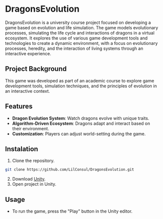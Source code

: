 # DragonsEvolution

DragonsEvolution is a university course project focused on developing a game based on evolution and life simulation. The game models evolutionary processes, simulating the life cycle and interactions of dragons in a virtual ecosystem. It explores the use of various game development tools and technologies to create a dynamic environment, with a focus on evolutionary processes, heredity, and the interaction of living systems through an interactive experience.

## Project Background
This game was developed as part of an academic course to explore game development tools, simulation techniques, and the principles of evolution in an interactive context.

## Features
- **Dragon Evolution System**: Watch dragons evolve with unique traits.
- **Algorithm-Driven Ecosystem**: Dragons adapt and interact based on their environment.
- **Customization**: Players can adjust world-setting during the game.

## Instalation
1. Clone the repository.
```bash
git clone https://github.com/LilConsul/DragonsEvolution.git
```
2. Download [Unity](https://unity.com/download).
3. Open project in Unity.

## Usage
- To run the game, press the "Play" button in the Unity editor.